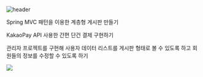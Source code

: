 ![header](https://capsule-render.vercel.app/api?type=wave&color=auto&height=300&section=header&text=Spring%20MVC를%20이용한%20계층형%20게시판%20만들기&fontSize=40)


Spring MVC 패턴을 이용한 계층형 게시판 만들기

KakaoPay API 사용한 간편 단건 결제 구현하기

관리자 프로젝트를 구현해 사용자 데이터 리스트를 게시판 형태로 볼 수 있도록 하고 회원들의 정보를 수정할 수 있도록 하기


<img src="https://capsule-render.vercel.app/api?type=wave&color=auto&height=300&section=footer&text=&fontSize=40" />

